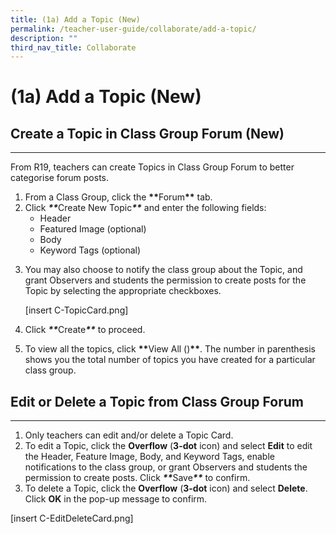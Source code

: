 ```yaml
---
title: (1a) Add a Topic (New)
permalink: /teacher-user-guide/collaborate/add-a-topic/
description: ""
third_nav_title: Collaborate
---
```

<h1 id="-1a-add-a-topic-new-">(1a) Add a Topic (New)</h1>
<h2 id="-create-a-topic-in-class-group-forum-new-"><strong>Create a Topic in Class Group Forum (New)</strong></h2>
<hr>
<p>From R19, teachers can create Topics in Class Group Forum to better categorise forum posts. </p>
<ol>
<li>From a Class Group, click the <strong><strong>**</strong></strong>Forum<strong><strong>**</strong></strong> tab.</li>
<li>Click <strong><strong><strong><strong><strong><strong><strong><em>**</em></strong></strong></strong></strong></strong></strong></strong>Create New Topic<strong><strong><strong><strong><strong><strong><strong><em>**</em></strong></strong></strong></strong></strong></strong></strong> and enter the following fields:<ul>
<li>Header</li>
<li>Featured Image (optional)</li>
<li>Body</li>
<li>Keyword Tags (optional)</li>
</ul>
</li>
<li><p>You may also choose to notify the class group about the Topic, and grant Observers and students the permission to create posts for the Topic by selecting the appropriate checkboxes.</p>
<p> [insert C-TopicCard.png] </p>
</li>
<li><p>Click <strong><strong><em>**</em></strong></strong>Create<strong><strong><em>**</em></strong></strong> to proceed.</p>
</li>
<li>To view all the topics, click <strong><strong><strong><strong><strong>**</strong></strong></strong></strong></strong>View All ()<strong><strong><strong><strong><strong>**</strong></strong></strong></strong></strong>. The number in parenthesis shows you the total number of topics you have created for a particular class group.</li>
</ol>
<h2 id="edit-or-delete-a-topic-from-class-group-forum">Edit or Delete a Topic from Class Group Forum</h2>
<hr>
<ol>
<li>Only teachers can edit and/or delete a Topic Card. </li>
<li>To edit a Topic, click the <strong>Overflow</strong> (<strong>3-dot</strong> icon) and select <strong>Edit</strong> to edit the Header, Feature Image, Body, and Keyword Tags, enable notifications to the class group, or grant Observers and students the permission to create posts. Click <strong><em>**</em></strong>Save<strong><em>**</em></strong> to confirm.</li>
<li>To delete a Topic, click the <strong>Overflow</strong> (<strong>3-dot</strong> icon) and select <strong>Delete</strong>. Click <strong><strong>OK</strong></strong> in the pop-up message to confirm.</li>
</ol>
<p>[insert C-EditDeleteCard.png]</p>
